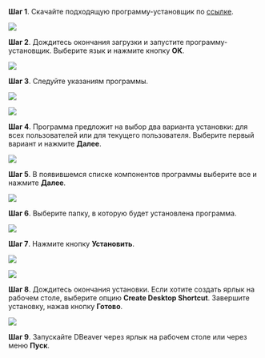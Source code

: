 **Шаг 1**. Скачайте подходящую программу-установщик по [ссылке](https://dbeaver.io/download/).

![](https://pictures.s3.yandex.net/resources/image_1695662240.png)

**Шаг 2**. Дождитесь окончания загрузки и запустите программу-установщик. Выберите язык и нажмите кнопку **OK**.

![](https://pictures.s3.yandex.net/resources/image_1695662250.png)

**Шаг 3**. Следуйте указаниям программы.

![](https://pictures.s3.yandex.net/resources/image_1695662265.png)

![](https://pictures.s3.yandex.net/resources/image_1695662274.png)

**Шаг 4**. Программа предложит на выбор два варианта установки: для всех пользователей или для текущего пользователя. Выберите первый вариант и нажмите **Далее**.

![](https://pictures.s3.yandex.net/resources/image_1695662289.png)

**Шаг 5**. В появившемся списке компонентов программы выберите все и нажмите **Далее**.

![](https://pictures.s3.yandex.net/resources/image_1695662301.png)

**Шаг 6**. Выберите папку, в которую будет установлена программа.

![](https://pictures.s3.yandex.net/resources/image_1695662315.png)

**Шаг 7**. Нажмите кнопку **Установить**.

![](https://pictures.s3.yandex.net/resources/image_1695662328.png)

![](https://pictures.s3.yandex.net/resources/image_1695662338.png)

**Шаг 8**. Дождитесь окончания установки. Если хотите создать ярлык на рабочем столе, выберите опцию **Create Desktop Shortcut**. Завершите установку, нажав кнопку **Готово**.

![](https://pictures.s3.yandex.net/resources/image_1695662351.png)

**Шаг 9**. Запускайте DBeaver через ярлык на рабочем столе или через меню **Пуск**.
